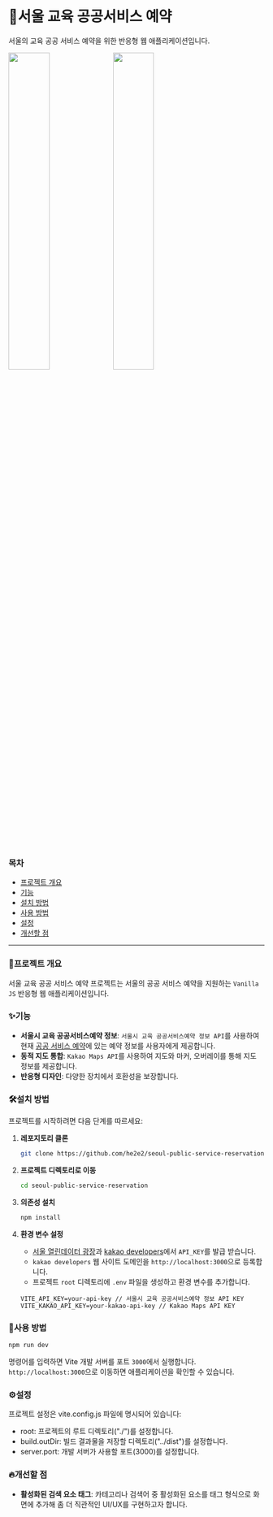 # 🎫서울 교육 공공서비스 예약

서울의 교육 공공 서비스 예약을 위한 반응형 웹 애플리케이션입니다.

<img src="https://github.com/user-attachments/assets/92969ea8-4523-4bd4-b306-dd5adab4ace8" width="40%" /> 
<img src="https://github.com/user-attachments/assets/bf4c2dde-7dcc-4a55-aead-5a18cd103c5d" width="40%" />

### 목차

- [프로젝트 개요](#프로젝트-개요)
- [기능](#기능)
- [설치 방법](#설치-방법)
- [사용 방법](#사용-방법)
- [설정](#설정)
- [개선할 점](#개선할-점)

---

### 📖프로젝트 개요

서울 교육 공공 서비스 예약 프로젝트는 서울의 공공 서비스 예약을 지원하는 `Vanilla JS` 반응형 웹 애플리케이션입니다.

### ✨기능

- **서울시 교육 공공서비스예약 정보**: `서울시 교육 공공서비스예약 정보 API`를 사용하여 현재 [공공 서비스 예약](http://yeyak.seoul.go.kr)에 있는 예약 정보를 사용자에게 제공합니다.
- **동적 지도 통합**: `Kakao Maps API`를 사용하여 지도와 마커, 오버레이를 통해 지도 정보를 제공합니다.
- **반응형 디자인**: 다양한 장치에서 호환성을 보장합니다.

### 🛠️설치 방법

프로젝트를 시작하려면 다음 단계를 따르세요:

1. **레포지토리 클론**

   ```bash
   git clone https://github.com/he2e2/seoul-public-service-reservation.git
   ```

2. **프로젝트 디렉토리로 이동**

   ```bash
   cd seoul-public-service-reservation
   ```

3. **의존성 설치**

   ```bash
   npm install
   ```

4. **환경 변수 설정**

   - [서울 열린데이터 광장](https://data.seoul.go.kr/dataList/OA-2268/S/1/datasetView.do)과 [kakao developers](https://developers.kakao.com/)에서 `API_KEY`를 발급 받습니다.
   - `kakao developers` 웹 사이트 도메인을 `http://localhost:3000`으로 등록합니다.
   - 프로젝트 `root` 디렉토리에 `.env` 파일을 생성하고 환경 변수를 추가합니다.

   ```plaintext
   VITE_API_KEY=your-api-key // 서울시 교육 공공서비스예약 정보 API KEY
   VITE_KAKAO_API_KEY=your-kakao-api-key // Kakao Maps API KEY
   ```

### 🚀사용 방법

```bash
npm run dev
```

명령어를 입력하면 Vite 개발 서버를 포트 `3000`에서 실행합니다. `http://localhost:3000`으로 이동하면 애플리케이션을 확인할 수 있습니다.

### ⚙️설정

프로젝트 설정은 vite.config.js 파일에 명시되어 있습니다:

- root: 프로젝트의 루트 디렉토리("./")를 설정합니다.
- build.outDir: 빌드 결과물을 저장할 디렉토리("../dist")를 설정합니다.
- server.port: 개발 서버가 사용할 포트(3000)를 설정합니다.

### 🔥개선할 점

- **활성화된 검색 요소 태그**: 카테고리나 검색어 중 활성화된 요소를 태그 형식으로 화면에 추가해 좀 더 직관적인 UI/UX를 구현하고자 합니다.
